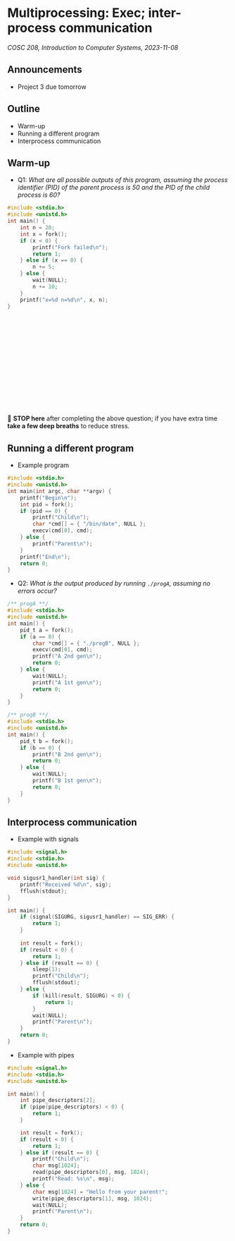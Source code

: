 # Multiprocessing: Exec; inter-process communication
_COSC 208, Introduction to Computer Systems, 2023-11-08_

## Announcements
* Project 3 due tomorrow

## Outline
* Warm-up
* Running a different program
* Interprocess communication

## Warm-up

* Q1: _What are all possible outputs of this program, assuming the process identifier (PID) of the parent process is 50 and the PID of the child process is 60?_


```c
#include <stdio.h>
#include <unistd.h>    
int main() {
    int n = 20;
    int x = fork();
    if (x < 0) {
        printf("Fork failed\n");
        return 1;
    } else if (x == 0) {
        n += 5;
    } else {
        wait(NULL);
        n += 10;
    }
    printf("x=%d n=%d\n", x, n);
}
```

<div style="height:15em;"></div>

🛑 **STOP here** after completing the above question; if you have extra time **take a few deep breaths** to reduce stress.

<div style="page-break-after:always;"></div>

## Running a different program

* Example program


```c
#include <stdio.h>
#include <unistd.h>
int main(int argc, char **argv) {
    printf("Begin\n");
    int pid = fork();
    if (pid == 0) {
        printf("Child\n");
        char *cmd[] = { "/bin/date", NULL };
        execv(cmd[0], cmd);
    } else {
        printf("Parent\n");
    }
    printf("End\n");
    return 0;
}
```

* Q2: _What is the output produced by running `./progA`, assuming no errors occur?_


```c
/** progA **/
#include <stdio.h>
#include <unistd.h>
int main() {
    pid_t a = fork();
    if (a == 0) {
        char *cmd[] = { "./progB", NULL };
        execv(cmd[0], cmd);
        printf("A 2nd gen\n");
        return 0;
    } else {
        wait(NULL);
        printf("A 1st gen\n");
        return 0;
    }
}
```


```c
/** progB **/
#include <stdio.h>
#include <unistd.h>
int main() {
    pid_t b = fork();
    if (b == 0) {
        printf("B 2nd gen\n");
        return 0;
    } else {
        wait(NULL);
        printf("B 1st gen\n");
        return 0;
    }
}
```

<div style="page-break-after:always;"></div>

## Interprocess communication

* Example with signals


```c
#include <signal.h>
#include <stdio.h>
#include <unistd.h>

void sigusr1_handler(int sig) {
    printf("Received %d\n", sig);
    fflush(stdout);
}

int main() {
    if (signal(SIGURG, sigusr1_handler) == SIG_ERR) {
        return 1;
    }
    
    int result = fork();
    if (result < 0) {
        return 1;
    } else if (result == 0) {
        sleep(1);
        printf("Child\n");
        fflush(stdout);
    } else {
        if (kill(result, SIGURG) < 0) {
            return 1;
        }
        wait(NULL);
        printf("Parent\n");
    }
    return 0;
}
```

<div style="page-break-after:always;"></div>

* Example with pipes


```c
#include <signal.h>
#include <stdio.h>
#include <unistd.h>

int main() {
    int pipe_descriptors[2];
    if (pipe(pipe_descriptors) < 0) {
        return 1;
    }

    int result = fork();
    if (result < 0) {
        return 1;
    } else if (result == 0) {
        printf("Child\n");
        char msg[1024];
        read(pipe_descriptors[0], msg, 1024);
        printf("Read: %s\n", msg);
    } else {
        char msg[1024] = "Hello from your parent!";
        write(pipe_descriptors[1], msg, 1024);
        wait(NULL);
        printf("Parent\n");
    }
    return 0;
}
```
